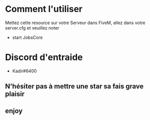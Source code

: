 # Comment l'utiliser
Mettez cette resource sur votre Serveur dans FiveM, allez dans votre server.cfg et veuillez noter
- start JobsCore
# Discord d'entraide
- Kadir#6400
## N'hésiter pas à mettre une star sa fais grave plaisir
## enjoy
